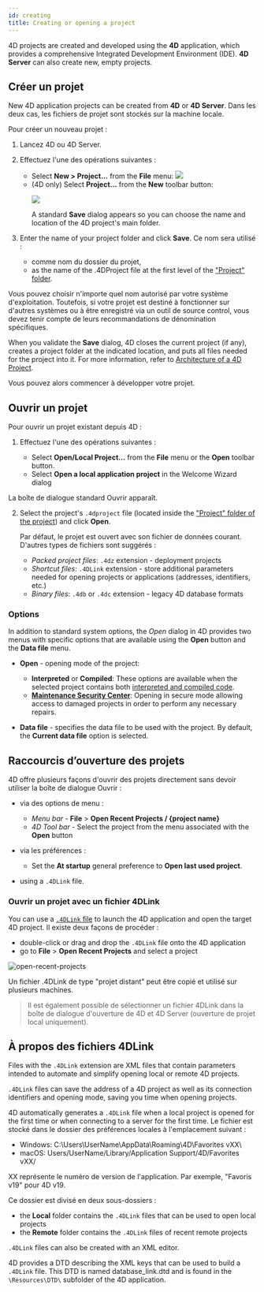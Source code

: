 ```yaml
---
id: creating
title: Creating or opening a project
---
```


4D projects are created and developed using the **4D** application, which provides a comprehensive Integrated Development Environment (IDE). **4D Server** can also create new, empty projects.

## Créer un projet

New 4D application projects can be created from **4D** or **4D Server**. Dans les deux cas, les fichiers de projet sont stockés sur la machine locale.

Pour créer un nouveau projet :

1. Lancez 4D ou 4D Server.

2. Effectuez l'une des opérations suivantes :
   - Select **New > Project...** from the **File** menu: ![](../assets/en/getStart/projectCreate1.png)
   - (4D only) Select **Project...** from the **New** toolbar button:<p>![](../assets/en/getStart/projectCreate2.png)</p>A standard **Save** dialog appears so you can choose the name and location of the 4D project's main folder.

3. Enter the name of your project folder and click **Save**. Ce nom sera utilisé :

   - comme nom du dossier du projet,
   - as the name of the .4DProject file at the first level of the ["Project" folder](../Project/architecture.md#project-folder).

Vous pouvez choisir n'importe quel nom autorisé par votre système d'exploitation. Toutefois, si votre projet est destiné à fonctionner sur d'autres systèmes ou à être enregistré via un outil de source control, vous devez tenir compte de leurs recommandations de dénomination spécifiques.

When you validate the **Save** dialog, 4D closes the current project (if any), creates a project folder at the indicated location, and puts all files needed for the project into it. For more information, refer to [Architecture of a 4D Project](Project/architecture.md).

Vous pouvez alors commencer à développer votre projet.

## Ouvrir un projet

Pour ouvrir un projet existant depuis 4D :

1. Effectuez l'une des opérations suivantes :

   - Select **Open/Local Project...** from the **File** menu or the **Open** toolbar button.
   - Select **Open a local application project** in the Welcome Wizard dialog

La boîte de dialogue standard Ouvrir apparaît.

2. Select the project's `.4dproject` file (located inside the ["Project" folder of the project](../Project/architecture.md#project-folder)) and click **Open**.

   Par défaut, le projet est ouvert avec son fichier de données courant. D'autres types de fichiers sont suggérés :

   - _Packed project files_: `.4dz` extension  - deployment projects
   - _Shortcut files_: `.4DLink` extension - store additional parameters needed for opening projects or applications (addresses, identifiers, etc.)
   - _Binary files_: `.4db` or `.4dc` extension - legacy 4D database formats

### Options

In addition to standard system options, the _Open_ dialog in 4D provides two menus with specific options that are available using the **Open** button and the **Data file** menu.

- **Open** - opening mode of the project:
  - **Interpreted** or **Compiled**: These options are available when the selected project contains both [interpreted and compiled code](Concepts/interpreted.md).
  - **[Maintenance Security Center](MSC/overview.md)**: Opening in secure mode allowing access to damaged projects in order to perform any necessary repairs.

- **Data file** - specifies the data file to be used with the project. By default, the **Current data file** option is selected.

## Raccourcis d’ouverture des projets

4D offre plusieurs façons d'ouvrir des projets directement sans devoir utiliser la boîte de dialogue Ouvrir :

- via des options de menu :
  - _Menu bar_ - **File** > **Open Recent Projects / {project name}**
  - _4D Tool bar_ -  Select the project from the menu associated with the **Open** button

- via les préférences :
  - Set the **At startup** general preference to **Open last used project**.

- using a `.4DLink` file.

### Ouvrir un projet avec un fichier 4DLink

You can use a [`.4DLink` file](#about-4DLink-files) to launch the 4D application and open the target 4D project. Il existe deux façons de procéder :

- double-click or drag and drop the `.4DLink` file onto the 4D application
- go to **File** > **Open Recent Projects** and select a project

![open-recent-projects](../assets/en/Project/4Dlinkfiles.png)

Un fichier .4DLink de type "projet distant" peut être copié et utilisé sur plusieurs machines.

> Il est également possible de sélectionner un fichier 4DLink dans la boîte de dialogue d'ouverture de 4D et 4D Server (ouverture de projet local uniquement).

## À propos des fichiers 4DLink

Files with the `.4DLink` extension are XML files that contain parameters intended to automate and simplify opening local or remote 4D projects.

`.4DLink` files can save the address of a 4D project as well as its connection identifiers and opening mode, saving you time when opening projects.

4D automatically generates a `.4DLink` file when a local project is opened for the first time or when connecting to a server for the first time. Le fichier est stocké dans le dossier des préférences locales à l'emplacement suivant :

- Windows: C:\Users\UserName\AppData\Roaming\4D\Favorites vXX\\
- macOS: Users/UserName/Library/Application Support/4D/Favorites vXX/

XX représente le numéro de version de l'application. Par exemple, "Favoris v19" pour 4D v19.

Ce dossier est divisé en deux sous-dossiers :

- the **Local** folder contains the `.4DLink` files that can be used to open local projects
- the **Remote** folder contains the `.4DLink` files of recent remote projects

`.4DLink` files can also be created with an XML editor.

4D provides a DTD describing the XML keys that can be used to build a `.4DLink` file. This DTD is named database_link.dtd and is found in the `\Resources\DTD\` subfolder of the 4D application.
